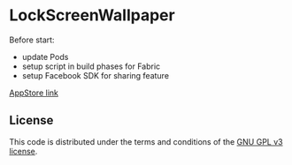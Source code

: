 # LockScreenWallpaper

Before start:
- update Pods
- setup script in build phases for Fabric
- setup Facebook SDK for sharing feature

[AppStore link](https://itunes.apple.com/app/lockys-lock-screen-wallpapers/id997706467)

## License
This code is distributed under the terms and conditions of the [ GNU GPL v3  license](LICENSE). 